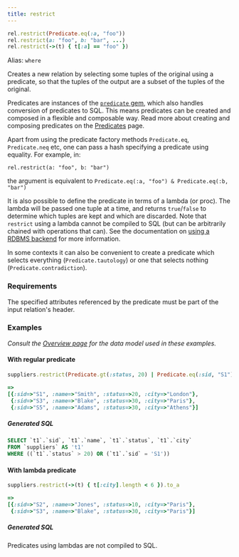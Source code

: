 ```yaml
---
title: restrict
---
```


```ruby
rel.restrict(Predicate.eq(:a, "foo"))
rel.restrict(a: "foo", b: "bar", ...)
rel.restrict(->(t) { t[:a] == "foo" })
```

Alias: `where`

Creates a new relation by selecting some tuples of the original using a predicate, so that the tuples of the output are a subset of the tuples of the original.

Predicates are instances of the [`predicate` gem](https://github.com/enspirit/predicate), which also handles conversion of predicates to SQL. This means predicates can be created and composed in a flexible and composable way. Read more about creating and composing predicates on the [Predicates](/usage/predicates) page.

Apart from using the predicate factory methods `Predicate.eq`, `Predicate.neq` etc, one can pass a hash specifying a predicate using equality. For example, in:

`rel.restrict(a: "foo", b: "bar")`

the argument is equivalent to `Predicate.eq(:a, "foo") & Predicate.eq(:b, "bar")`

It is also possible to define the predicate in terms of a lambda (or proc). The lambda will be passed one tuple at a time, and returns `true`/`false` to determine which tuples are kept and which are discarded. Note that `restrict` using a lambda cannot be compiled to SQL (but can be arbitrarily chained with operations that can). See the documentation on [using a RDBMS backend](/usage/with-rdbms) for more information.

In some contexts it can also be convenient to create a predicate which selects everything (`Predicate.tautology`) or one that selects nothing (`Predicate.contradiction`).

### Requirements

The specified attributes referenced by the predicate must be part of the input relation's header.

### Examples

*Consult the [Overview page](/reference/overview) for the data model used in these examples.*

#### With regular predicate

```ruby
suppliers.restrict(Predicate.gt(:status, 20) | Predicate.eq(:sid, "S1")).to_a

=>
[{:sid=>"S1", :name=>"Smith", :status=>20, :city=>"London"},
 {:sid=>"S3", :name=>"Blake", :status=>30, :city=>"Paris"},
 {:sid=>"S5", :name=>"Adams", :status=>30, :city=>"Athens"}]
```

##### Generated SQL

```sql
SELECT `t1`.`sid`, `t1`.`name`, `t1`.`status`, `t1`.`city`
FROM `suppliers` AS 't1'
WHERE ((`t1`.`status` > 20) OR (`t1`.`sid` = 'S1'))
```

#### With lambda predicate

```ruby
suppliers.restrict(->(t) { t[:city].length < 6 }).to_a

=>
[{:sid=>"S2", :name=>"Jones", :status=>10, :city=>"Paris"},
 {:sid=>"S3", :name=>"Blake", :status=>30, :city=>"Paris"}]
```

##### Generated SQL

Predicates using lambdas are not compiled to SQL.
